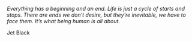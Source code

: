 <i>Everything has a beginning and an end. Life is just a cycle of starts and stops. There are ends we don’t desire, but they’re inevitable, we have to face them. It’s what being human is all about.</i>

Jet Black